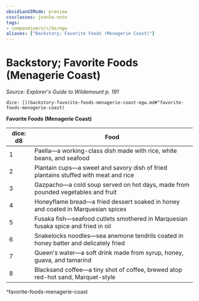 ```yaml
---
obsidianUIMode: preview
cssclasses: json5e-note
tags:
- compendium/src/5e/egw
aliases: ["Backstory; Favorite Foods (Menagerie Coast)"]
---
```

# Backstory; Favorite Foods (Menagerie Coast)
*Source: Explorer's Guide to Wildemount p. 191* 

`dice: [](backstory-favorite-foods-menagerie-coast-egw.md#^favorite-foods-menagerie-coast)`

**Favorite Foods (Menagerie Coast)**

| dice: d8 | Food |
|----------|------|
| 1 | Paella—a working-class dish made with rice, white beans, and seafood |
| 2 | Plantain cups—a sweet and savory dish of fried plantains stuffed with meat and rice |
| 3 | Gazpacho—a cold soup served on hot days, made from pounded vegetables and fruit |
| 4 | Honeyflame bread—a fried dessert soaked in honey and coated in Marquesian spices |
| 5 | Fusaka fish—seafood cutlets smothered in Marquesian fusaka spice and fried in oil |
| 6 | Snakelocks noodles—sea anemone tendrils coated in honey batter and delicately fried |
| 7 | Queen's water—a soft drink made from syrup, honey, guava, and tamarind |
| 8 | Blacksand coffee—a tiny shot of coffee, brewed atop red-hot sand, Marquet-style |
^favorite-foods-menagerie-coast
